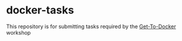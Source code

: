 # docker-tasks
This repository is for submitting tasks required by the [Get-To-Docker](https://github.com/Open-Source-Community/Get-To-Docker-24/tree/master) workshop
